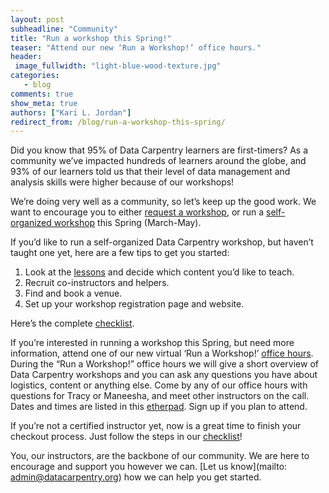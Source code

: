 ```yaml
---
layout: post
subheadline: "Community"
title: "Run a workshop this Spring!"
teaser: "Attend our new ‘Run a Workshop!’ office hours."
header:
 image_fullwidth: "light-blue-wood-texture.jpg"
categories:
   - blog
comments: true
show_meta: true
authors: ["Kari L. Jordan"]
redirect_from: /blog/run-a-workshop-this-spring/
---
```

Did you know that 95% of Data Carpentry learners are first-timers? As a community we’ve impacted hundreds of learners around the globe, and 93% of our learners told us that their level of data management and analysis skills were higher because of our workshops!

We’re doing very well as a community, so let’s keep up the good work. We want to encourage you to either [request a workshop](http://www.datacarpentry.org/workshops-host/), or run a [self-organized workshop](http://www.datacarpentry.org/self-organized-workshops/) this Spring (March-May). 

If you’d like to run a self-organized Data Carpentry workshop, but haven’t taught one yet, here are a few tips to get you started:  
1. Look at the [lessons](http://www.datacarpentry.org/lessons) and decide which content you’d like to teach.  
2. Recruit co-instructors and helpers.  
3. Find and book a venue.  
4. Set up your workshop registration page and website.  

Here’s the complete [checklist](http://www.datacarpentry.org/self-org-lead/). 

If you’re interested in running a workshop this Spring, but need more information, attend one of our new virtual ‘Run a Workshop!’ [office hours](http://pad.software-carpentry.org/office-hours). During the “Run a Workshop!” office hours we will give a short overview of Data Carpentry workshops and you can ask any questions you have about logistics, content or anything else. Come by any of our office hours with questions for Tracy or Maneesha, and meet other instructors on the call. Dates and times are listed in this [etherpad](http://pad.software-carpentry.org/office-hours). Sign up if you plan to attend.

If you’re not a certified instructor yet, now is a great time to finish your checkout process. Just follow the steps in our [checklist](http://www.datacarpentry.org/checkout/)! 

You, our instructors, are the backbone of our community. We are here to encourage and support you however we can. [Let us know](mailto: admin@datacarpentry.org) how we can help you get started.
